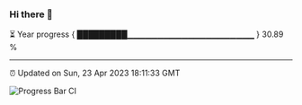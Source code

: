 ### Hi there 👋

⏳ Year progress { █████████▁▁▁▁▁▁▁▁▁▁▁▁▁▁▁▁▁▁▁▁▁ } 30.89 %

---

⏰ Updated on Sun, 23 Apr 2023 18:11:33 GMT

![Progress Bar CI](https://github.com/liununu/liununu/workflows/Progress%20Bar%20CI/badge.svg)
